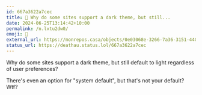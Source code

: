 ```yaml
---
id: 667a3622a7cec
title: 🙈 Why do some sites support a dark theme, but still...
date: 2024-06-25T13:14:42+10:00
permalink: /n.lxtu2dw0/
emoji: 🙈
external_url: https://monrepos.casa/objects/0e03068e-3266-7a36-3151-440059040641
status_url: https://deathau.status.lol/667a3622a7cec
---
```


Why do some sites support a dark theme, but still default to light regardless of user preferences?

There's even an option for "system default", but that's not your default? Wtf?
